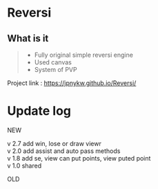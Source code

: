 # Reversi

## What is it
> * Fully original simple reversi engine  
> * Used canvas  
> * System of PVP  

Project link : https://jpnykw.github.io/Reversi/




# Update log

NEW  

v 2.7 add win, lose or draw viewr  
v 2.0 add assist and auto pass methods  
v 1.8 add se, view can put points, view puted point  
v 1.0 shared

OLD  
